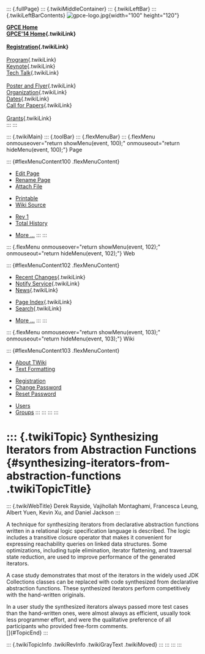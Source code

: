 ::: {.fullPage}
::: {.twikiMiddleContainer}
::: {.twikiLeftBar}
::: {.twikiLeftBarContents}
![gpce-logo.jpg](../pub/GPCE14/WebLeftBar/gpce-logo.jpg){width="100"
height="120"}

**[GPCE Home](http://program-transformation.org/Gpce)**\
**[GPCE\'14 Home](WebHome){.twikiLink}**\
\
**[Registration](GpceRegistration){.twikiLink}**\
\
[Program](ConferenceProgram){.twikiLink}\
[Keynote](KeynoteSpeakers){.twikiLink}\
[Tech Talk](TechTalk){.twikiLink}\
\
[Poster and Flyer](Poster){.twikiLink}\
[Organization](ConferenceOrganization){.twikiLink}\
[Dates](ImportantDates){.twikiLink}\
[Call for Papers](CallForPapers){.twikiLink}\
\
[Grants](Grants){.twikiLink}\
:::
:::

::: {.twikiMain}
::: {.toolBar}
::: {.flexMenuBar}
::: {.flexMenu onmouseover="return showMenu(event, 100);" onmouseout="return hideMenu(event, 100);"}
Page

::: {#flexMenuContent100 .flexMenuContent}
-   [Edit
    Page](http://www.program-transformation.org/edit/GPCE14/P31Rayside?t=1536828859)
-   [Rename
    Page](http://www.program-transformation.org/rename/GPCE14/P31Rayside)
-   [Attach
    File](http://www.program-transformation.org/attach/GPCE14/P31Rayside)

<!-- -->

-   [Printable](http://www.program-transformation.org/view/GPCE14/P31Rayside?skin=print.pattern)
-   [Wiki
    Source](http://www.program-transformation.org/view/GPCE14/P31Rayside?skin=text&raw=on&contenttype=text/plain)

<!-- -->

-   [Rev
    1](http://www.program-transformation.org/view/GPCE14/P31Rayside?rev=1.1)
-   [Total
    History](http://www.program-transformation.org/rdiff/GPCE14/P31Rayside)

<!-- -->

-   [More
    \...](http://www.program-transformation.org/oops/GPCE14/P31Rayside?template=oopsmore&param1=1.1&param2=1.1)
:::
:::

::: {.flexMenu onmouseover="return showMenu(event, 102);" onmouseout="return hideMenu(event, 102);"}
Web

::: {#flexMenuContent102 .flexMenuContent}
-   [Recent Changes](WebChanges){.twikiLink}
-   [Notify Service](WebNotify){.twikiLink}
-   [News](WebNews){.twikiLink}

<!-- -->

-   [Page Index](WebIndex){.twikiLink}
-   [Search](WebSearch){.twikiLink}

<!-- -->

-   [More
    \...](http://www.program-transformation.org/oops/GPCE14/P31Rayside?template=oopsmore&param1=1.1&param2=1.1)
:::
:::

::: {.flexMenu onmouseover="return showMenu(event, 103);" onmouseout="return hideMenu(event, 103);"}
Wiki

::: {#flexMenuContent103 .flexMenuContent}
-   [About
    TWiki](http://www.program-transformation.org/view/TWiki/WebHome)
-   [Text
    Formatting](http://www.program-transformation.org/view/TWiki/TextFormattingRules)

<!-- -->

-   [Registration](http://www.program-transformation.org/view/TWiki/TWikiRegistration)
-   [Change
    Password](http://www.program-transformation.org/view/TWiki/ChangePassword)
-   [Reset
    Password](http://www.program-transformation.org/view/TWiki/ResetPassword)

<!-- -->

-   [Users](http://www.program-transformation.org/view/Main/TWikiUsers)
-   [Groups](http://www.program-transformation.org/view/Main/TWikiGroups)
:::
:::
:::
:::

::: {.twikiTopic}
Synthesizing Iterators from Abstraction Functions {#synthesizing-iterators-from-abstraction-functions .twikiTopicTitle}
=================================================

::: {.twikiWebTitle}
Derek Rayside, Vajihollah Montaghami, Francesca Leung, Albert Yuen,
Kevin Xu, and Daniel Jackson
:::

A technique for synthesizing iterators from declarative abstraction
functions written in a relational logic specification language is
described. The logic includes a transitive closure operator that makes
it convenient for expressing reachability queries on linked data
structures. Some optimizations, including tuple elimination, iterator
flattening, and traversal state reduction, are used to improve
performance of the generated iterators.

A case study demonstrates that most of the iterators in the widely used
JDK Collections classes can be replaced with code synthesized from
declarative abstraction functions. These synthesized iterators perform
competitively with the hand-written originals.

In a user study the synthesized iterators always passed more test cases
than the hand-written ones, were almost always as efficient, usually
took less programmer effort, and were the qualitative preference of all
participants who provided free-form comments.\
[]{#TopicEnd}
:::

::: {.twikiTopicInfo .twikiRevInfo .twikiGrayText .twikiMoved}
:::
:::
:::
:::
